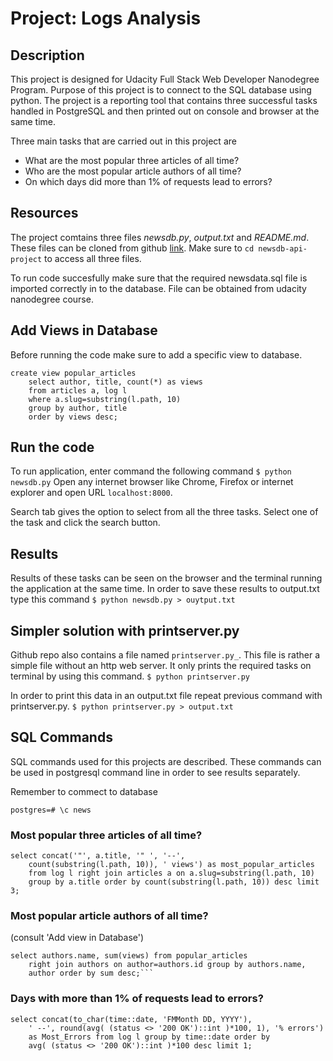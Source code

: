 # Project: Logs Analysis

## Description

This project is designed for Udacity Full Stack Web Developer Nanodegree Program. Purpose of this project is to connect to the SQL database using python. The project is a reporting tool that contains three successful tasks handled in PostgreSQL and then printed out on console and browser at the same time. 

Three main tasks that are carried out in this project are
* What are the most popular three articles of all time?
* Who are the most popular article authors of all time?
* On which days did more than 1% of requests lead to errors?

## Resources

The project comtains three files _newsdb.py_, _output.txt_ and _README.md_. These files can be cloned from github [link]( https://github.com/adeelbarki/udacity_project_log_analysis.git).
Make sure to `cd newsdb-api-project` to access all three files. 

To run code succesfully make sure that the required newsdata.sql file is imported correctly in to the database. File can be obtained from udacity nanodegree course. 

## Add Views in Database

Before running the code make sure to add a specific view to database.

```
create view popular_articles
    select author, title, count(*) as views
    from articles a, log l
    where a.slug=substring(l.path, 10)
    group by author, title
    order by views desc;
```
## Run the code

To run application, enter command the following command
`$ python newsdb.py`
Open any internet browser like Chrome, Firefox or internet explorer and open URL
`localhost:8000`. 

Search tab gives the option to select from all the three tasks. Select one of the task and click the search button. 

## Results

Results of these tasks can be seen on the browser and the terminal running the application at the same time. In order to save these results to output.txt type this command
`$ python newsdb.py > ouytput.txt`

## Simpler solution with printserver.py

Github repo also contains a file named `printserver.py_`. This file is rather a simple file without an http web server. It only prints the required tasks on terminal by using this command.
`$ python printserver.py`

In order to print this data in an output.txt file repeat previous command with printserver.py.
`$ python printserver.py > output.txt`

## SQL Commands

SQL commands used for this projects are described. These commands can be used in postgresql command line in order to see results separately.

Remember to commect to database

`postgres=# \c news`

### Most popular three articles of all time?
```
select concat('"', a.title, '" ', '--', 
    count(substring(l.path, 10)), ' views') as most_popular_articles
    from log l right join articles a on a.slug=substring(l.path, 10)
    group by a.title order by count(substring(l.path, 10)) desc limit 3;
```

### Most popular article authors of all time?
(consult 'Add view in Database')
```
select authors.name, sum(views) from popular_articles
    right join authors on author=authors.id group by authors.name, 
    author order by sum desc;```
```

### Days with more than 1% of requests lead to errors?
```
select concat(to_char(time::date, 'FMMonth DD, YYYY'),
    ' --', round(avg( (status <> '200 OK')::int )*100, 1), '% errors')
    as Most_Errors from log l group by time::date order by 
    avg( (status <> '200 OK')::int )*100 desc limit 1;
```

